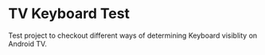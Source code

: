 # TV Keyboard Test

Test project to checkout different ways of determining Keyboard visiblity on Android TV.
